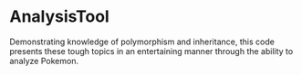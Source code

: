 # AnalysisTool
Demonstrating knowledge of polymorphism and inheritance, this code presents these tough topics in an entertaining manner through the ability to analyze Pokemon.

